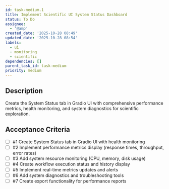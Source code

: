 ```yaml
---
id: task-medium.1
title: Implement Scientific UI System Status Dashboard
status: To Do
assignee:
  - '@amp'
created_date: '2025-10-28 08:49'
updated_date: '2025-10-28 08:54'
labels:
  - ui
  - monitoring
  - scientific
dependencies: []
parent_task_id: task-medium
priority: medium
---
```


## Description

<!-- SECTION:DESCRIPTION:BEGIN -->
Create the System Status tab in Gradio UI with comprehensive performance metrics, health monitoring, and system diagnostics for scientific exploration.
<!-- SECTION:DESCRIPTION:END -->

## Acceptance Criteria
<!-- AC:BEGIN -->
- [ ] #1 Create System Status tab in Gradio UI with health monitoring
- [ ] #2 Implement performance metrics display (response times, throughput, error rates)
- [ ] #3 Add system resource monitoring (CPU, memory, disk usage)
- [ ] #4 Create workflow execution status and history display
- [ ] #5 Implement real-time metrics updates and alerts
- [ ] #6 Add system diagnostics and troubleshooting tools
- [ ] #7 Create export functionality for performance reports
<!-- AC:END -->
